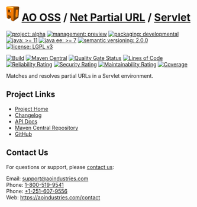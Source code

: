 # [<img src="ao-logo.png" alt="AO Logo" width="35" height="40">](https://github.com/ao-apps) [AO OSS](https://github.com/ao-apps/ao-oss) / [Net Partial URL](https://github.com/ao-apps/ao-net-partial-url) / [Servlet](https://github.com/ao-apps/ao-net-partial-url-servlet)

[![project: alpha](https://oss.aoapps.com/ao-badges/project-alpha.svg)](https://aoindustries.com/life-cycle#project-alpha)
[![management: preview](https://oss.aoapps.com/ao-badges/management-preview.svg)](https://aoindustries.com/life-cycle#management-preview)
[![packaging: developmental](https://oss.aoapps.com/ao-badges/packaging-developmental.svg)](https://aoindustries.com/life-cycle#packaging-developmental)  
[![java: &gt;= 11](https://oss.aoapps.com/ao-badges/java-11.svg)](https://docs.oracle.com/en/java/javase/11/)
[![java ee: &gt;= 7](https://oss.aoapps.com/ao-badges/javaee-7.svg)](https://docs.oracle.com/javaee/7/)
[![semantic versioning: 2.0.0](https://oss.aoapps.com/ao-badges/semver-2.0.0.svg)](https://semver.org/spec/v2.0.0.html)
[![license: LGPL v3](https://oss.aoapps.com/ao-badges/license-lgpl-3.0.svg)](https://www.gnu.org/licenses/lgpl-3.0)

[![Build](https://github.com/ao-apps/ao-net-partial-url-servlet/workflows/Build/badge.svg?branch=master)](https://github.com/ao-apps/ao-net-partial-url-servlet/actions?query=workflow%3ABuild)
[![Maven Central](https://maven-badges.herokuapp.com/maven-central/com.aoapps/ao-net-partial-url-servlet/badge.svg)](https://maven-badges.herokuapp.com/maven-central/com.aoapps/ao-net-partial-url-servlet)
[![Quality Gate Status](https://sonarcloud.io/api/project_badges/measure?branch=master&project=com.aoapps%3Aao-net-partial-url-servlet&metric=alert_status)](https://sonarcloud.io/dashboard?branch=master&id=com.aoapps%3Aao-net-partial-url-servlet)
[![Lines of Code](https://sonarcloud.io/api/project_badges/measure?branch=master&project=com.aoapps%3Aao-net-partial-url-servlet&metric=ncloc)](https://sonarcloud.io/component_measures?branch=master&id=com.aoapps%3Aao-net-partial-url-servlet&metric=ncloc)  
[![Reliability Rating](https://sonarcloud.io/api/project_badges/measure?branch=master&project=com.aoapps%3Aao-net-partial-url-servlet&metric=reliability_rating)](https://sonarcloud.io/component_measures?branch=master&id=com.aoapps%3Aao-net-partial-url-servlet&metric=Reliability)
[![Security Rating](https://sonarcloud.io/api/project_badges/measure?branch=master&project=com.aoapps%3Aao-net-partial-url-servlet&metric=security_rating)](https://sonarcloud.io/component_measures?branch=master&id=com.aoapps%3Aao-net-partial-url-servlet&metric=Security)
[![Maintainability Rating](https://sonarcloud.io/api/project_badges/measure?branch=master&project=com.aoapps%3Aao-net-partial-url-servlet&metric=sqale_rating)](https://sonarcloud.io/component_measures?branch=master&id=com.aoapps%3Aao-net-partial-url-servlet&metric=Maintainability)
[![Coverage](https://sonarcloud.io/api/project_badges/measure?branch=master&project=com.aoapps%3Aao-net-partial-url-servlet&metric=coverage)](https://sonarcloud.io/component_measures?branch=master&id=com.aoapps%3Aao-net-partial-url-servlet&metric=Coverage)

Matches and resolves partial URLs in a Servlet environment.

## Project Links
* [Project Home](https://oss.aoapps.com/net-partial-url/servlet/)
* [Changelog](https://oss.aoapps.com/net-partial-url/servlet/changelog)
* [API Docs](https://oss.aoapps.com/net-partial-url/servlet/apidocs/)
* [Maven Central Repository](https://central.sonatype.com/artifact/com.aoapps/ao-net-partial-url-servlet)
* [GitHub](https://github.com/ao-apps/ao-net-partial-url-servlet)

## Contact Us
For questions or support, please [contact us](https://aoindustries.com/contact):

Email: [support@aoindustries.com](mailto:support@aoindustries.com)  
Phone: [1-800-519-9541](tel:1-800-519-9541)  
Phone: [+1-251-607-9556](tel:+1-251-607-9556)  
Web: https://aoindustries.com/contact
